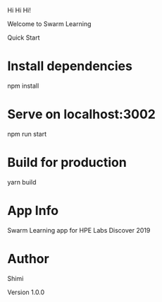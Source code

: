 Hi Hi Hi!

Welcome to Swarm Learning

Quick Start

# Install dependencies

npm install

# Serve on localhost:3002

npm run start

# Build for production

yarn build

# App Info

Swarm Learning app for HPE Labs Discover 2019

# Author

Shimi

Version
1.0.0
